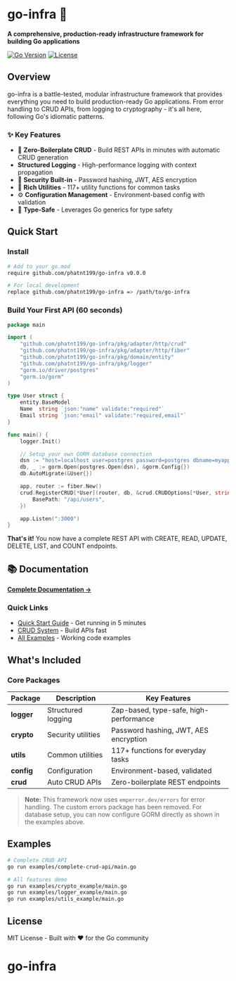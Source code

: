 # go-infra 🚀

**A comprehensive, production-ready infrastructure framework for building Go applications**

[![Go Version](https://img.shields.io/badge/Go-1.21+-00ADD8?style=flat&logo=go)](https://golang.org/doc/devel/release.html)
[![License](https://img.shields.io/badge/license-MIT-blue.svg)](LICENSE)

## Overview

go-infra is a battle-tested, modular infrastructure framework that provides everything you need to build production-ready Go applications. From error handling to CRUD APIs, from logging to cryptography - it's all here, following Go's idiomatic patterns.

### ✨ Key Features

- 🎯 **Zero-Boilerplate CRUD** - Build REST APIs in minutes with automatic CRUD generation
- **Structured Logging** - High-performance logging with context propagation
- 🔐 **Security Built-in** - Password hashing, JWT, AES encryption
- 🧰 **Rich Utilities** - 117+ utility functions for common tasks
- ⚙️ **Configuration Management** - Environment-based config with validation
- 🔄 **Type-Safe** - Leverages Go generics for type safety

## Quick Start

### Install

```bash
# Add to your go.mod
require github.com/phatnt199/go-infra v0.0.0

# For local development
replace github.com/phatnt199/go-infra => /path/to/go-infra
```

### Build Your First API (60 seconds)

```go
package main

import (
    "github.com/phatnt199/go-infra/pkg/adapter/http/crud"
    "github.com/phatnt199/go-infra/pkg/adapter/http/fiber"
    "github.com/phatnt199/go-infra/pkg/domain/entity"
    "github.com/phatnt199/go-infra/pkg/logger"
    "gorm.io/driver/postgres"
    "gorm.io/gorm"
)

type User struct {
    entity.BaseModel
    Name  string `json:"name" validate:"required"`
    Email string `json:"email" validate:"required,email"`
}

func main() {
    logger.Init()

    // Setup your own GORM database connection
    dsn := "host=localhost user=postgres password=postgres dbname=myapp port=5432 sslmode=disable"
    db, _ := gorm.Open(postgres.Open(dsn), &gorm.Config{})
    db.AutoMigrate(&User{})

    app, router := fiber.New()
    crud.RegisterCRUD[*User](router, db, &crud.CRUDOptions[*User, string]{
        BasePath: "/api/users",
    })

    app.Listen(":3000")
}
```

**That's it!** You now have a complete REST API with CREATE, READ, UPDATE, DELETE, LIST, and COUNT endpoints.

## 📚 Documentation

**[Complete Documentation →](./docs/README.md)**

### Quick Links

- [Quick Start Guide](./docs/01-QUICK-START.md) - Get running in 5 minutes
- [CRUD System](./docs/crud/CRUD-QUICK-START.md) - Build APIs fast
- [All Examples](./examples/) - Working code examples

## What's Included

### Core Packages

| Package    | Description        | Key Features                           |
| ---------- | ------------------ | -------------------------------------- |
| **logger** | Structured logging | Zap-based, type-safe, high-performance |
| **crypto** | Security utilities | Password hashing, JWT, AES encryption  |
| **utils**  | Common utilities   | 117+ functions for everyday tasks      |
| **config** | Configuration      | Environment-based, validated           |
| **crud**   | Auto CRUD APIs     | Zero-boilerplate REST endpoints        |

> **Note:** This framework now uses `emperror.dev/errors` for error handling. The custom errors package has been removed. For database setup, you can now configure GORM directly as shown in the examples above.

## Examples

```bash
# Complete CRUD API
go run examples/complete-crud-api/main.go

# All features demo
go run examples/crypto_example/main.go
go run examples/logger_example/main.go
go run examples/utils_example/main.go
```

## License

MIT License - Built with ❤️ for the Go community

# go-infra
